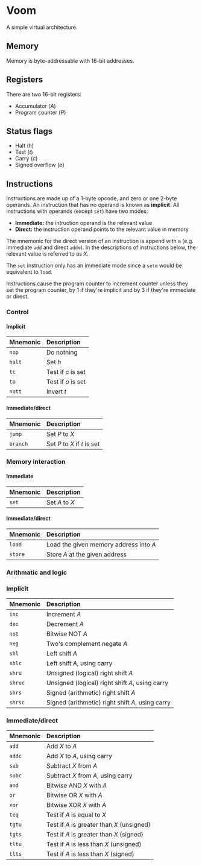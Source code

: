 # Voom

A simple virtual architecture.

## Memory

Memory is byte-addressable with 16-bit addresses.

## Registers

There are two 16-bit registers:

- Accumulator (_A_)
- Program counter (_P_)

## Status flags

- Halt (_h_)
- Test (_t_)
- Carry (_c_)
- Signed overflow (_o_)

## Instructions

Instructions are made up of a 1-byte opcode, and zero or one 2-byte operands. An
instruction that has no operand is known as **implicit**. All instructions with
operands (except `set`) have two modes:

- **Immediate:** the intruction operand is the relevant value
- **Direct:** the instruction operand points to the relevant value in memory

The mnemonic for the direct version of an instruction is append with `m` (e.g.
immediate `add` and direct `addm`). In the descriptions of instructions below,
the relevant value is referred to as _X_.

The `set` instruction only has an immediate mode since a `setm` would be
equivalent to `load`.

Instructions cause the program counter to increment counter unless they set the
program counter, by 1 if they're implicit and by 3 if they're immediate or
direct.


### Control

#### Implicit

| Mnemonic | Description        |
|:---------|:-------------------|
| `nop`    | Do nothing         |
| `halt`   | Set _h_            |
| `tc`     | Test if _c_ is set |
| `to`     | Test if _o_ is set |
| `nott`   | Invert _t_         |


#### Immediate/direct

| Mnemonic | Description                  |
|:---------|:-----------------------------|
| `jump`   | Set _P_ to _X_               |
| `branch` | Set _P_ to _X_ if _t_ is set |

### Memory interaction

#### Immediate

| Mnemonic | Description    |
|:---------|:---------------|
| `set`    | Set _A_ to _X_ |

#### Immediate/direct

| Mnemonic | Description                            |
|:---------|:---------------------------------------|
| `load`   | Load the given memory address into _A_ |
| `store`  | Store _A_ at the given address         |

### Arithmatic and logic

### Implicit

| Mnemonic | Description                                      |
|:---------|:-------------------------------------------------|
| `inc`    | Increment _A_                                    |
| `dec`    | Decrement _A_                                    |
| `not`    | Bitwise NOT _A_                                  |
| `neg`    | Two's complement negate _A_                      |
| `shl`    | Left shift _A_                                   |
| `shlc`   | Left shift _A_, using carry                      |
| `shru`   | Unsigned (logical) right shift _A_               |
| `shruc`  | Unsigned (logical) right shift _A_, using carry  |
| `shrs`   | Signed (arithmetic) right shift _A_              |
| `shrsc`  | Signed (arithmetic) right shift _A_, using carry |

### Immediate/direct

| Mnemonic | Description                                |
|:---------|:-------------------------------------------|
| `add`    | Add _X_ to _A_                             |
| `addc`   | Add _X_ to _A_, using carry                |
| `sub`    | Subtract _X_ from _A_                      |
| `subc`   | Subtract _X_ from _A_, using carry         |
| `and`    | Bitwise AND _X_ with _A_                   |
| `or`     | Bitwise OR _X_ with _A_                    |
| `xor`    | Bitwise XOR _X_ with _A_                   |
| `teq`    | Test if _A_ is equal to _X_                |
| `tgtu`   | Test if _A_ is greater than _X_ (unsigned) |
| `tgts`   | Test if _A_ is greater than _X_ (signed)   |
| `tltu`   | Test if _A_ is less than _X_ (unsigned)    |
| `tlts`   | Test if _A_ is less than _X_ (signed)      |
